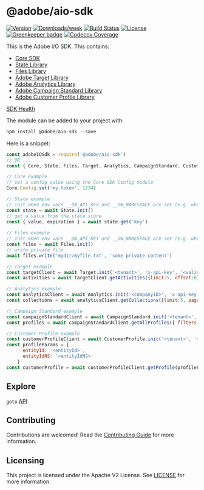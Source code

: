 <!-- 
Copyright 2019 Adobe. All rights reserved.
This file is licensed to you under the Apache License, Version 2.0 (the "License");
you may not use this file except in compliance with the License. You may obtain a copy
of the License at http://www.apache.org/licenses/LICENSE-2.0
Unless required by applicable law or agreed to in writing, software distributed under
the License is distributed on an "AS IS" BASIS, WITHOUT WARRANTIES OR REPRESENTATIONS
OF ANY KIND, either express or implied. See the License for the specific language
governing permissions and limitations under the License.
-->
@adobe/aio-sdk
====================

[![Version](https://img.shields.io/npm/v/@adobe/aio-sdk.svg)](https://npmjs.org/package/@adobe/aio-sdk)
[![Downloads/week](https://img.shields.io/npm/dw/@adobe/aio-sdk.svg)](https://npmjs.org/package/@adobe/aio-sdk)
[![Build Status](https://travis-ci.com/adobe/aio-sdk.svg?branch=master)](https://travis-ci.com/adobe/aio-sdk)
[![License](https://img.shields.io/badge/License-Apache%202.0-blue.svg)](https://opensource.org/licenses/Apache-2.0) [![Greenkeeper badge](https://badges.greenkeeper.io/adobe/aio-sdk.svg)](https://greenkeeper.io/)
[![Codecov Coverage](https://img.shields.io/codecov/c/github/adobe/aio-sdk/master.svg?style=flat-square)](https://codecov.io/gh/adobe/aio-sdk/)

This is the Adobe I/O SDK. This contains:
- [Core SDK](https://github.com/adobe/aio-sdk-core)
- [State Library](https://github.com/adobe/aio-lib-state)
- [Files Library](https://github.com/adobe/aio-lib-files)
- [Adobe Target Library](https://github.com/adobe/aio-lib-target)
- [Adobe Analytics Library](https://github.com/adobe/aio-lib-analytics)
- [Adobe Campaign Standard Library](https://github.com/adobe/aio-lib-campaign-standard)
- [Adobe Customer Profile Library](https://github.com/adobe/aio-lib-customer-profile)

[SDK Health](./health.md)

The module can be added to your project with:

```javascript
npm install @adobe/aio-sdk --save
```

Here is a snippet:

```javascript
const adobeIOSdk = require('@adobe/aio-sdk')
// OR ...
const { Core, State, Files, Target, Analytics, CampaignStandard, CustomerProfile } = require('@adobe/aio-sdk')

// Core example
// set a config value using the Core SDK Config module
Core.Config.set('my.token', 1234)

// State example
// init when env vars __OW_API_KEY and __OW_NAMESPACE are set (e.g. when running in an OpenWhisk action)
const state = await State.init()
// get a value from the state store
const { value, expiration } = await state.get('key')
 
// Files example
// init when env vars __OW_API_KEY and __OW_NAMESPACE are set (e.g. when running in an OpenWhisk action)
const files = await Files.init()
// write private file
await files.write('mydir/myfile.txt', 'some private content')

// Target example
const targetClient = await Target.init('<tenant>', 'x-api-key', '<valid auth token>')
const activities = await targetClient.getActivities({limit:5, offset:0})

// Analytics example
const analyticsClient = await Analytics.init('<companyID>', 'x-api-key', '<valid auth token>')
const collections = await analyticsClient.getCollections({limit:5, page:0})

// Campaign Standard example
const campaignStandardClient = await CampaignStandard.init('<tenant>', 'x-api-key', '<valid auth token>')
const profiles = await campaignStandardClient.getAllProfiles({ filters: [ 'byCRMId' ], hasCustomFilter: true })

// Customer Profile example
const customerProfileClient = await CustomerProfile.init('<tenant>', '<imsOrgId>', 'x-api-key', '<valid auth token>', '[sandbox]')
const profileParams = {
      entityId: '<entityId>',
      entityIdNS: '<entityIdNS>'
    }
const customerProfile = await customerProfileClient.getProfile(profileParams)

```

## Explore

`goto` [API](./doc/api.md)

## Contributing

Contributions are welcomed! Read the [Contributing Guide](./.github/CONTRIBUTING.md) for more information.

## Licensing

This project is licensed under the Apache V2 License. See [LICENSE](LICENSE) for more information.